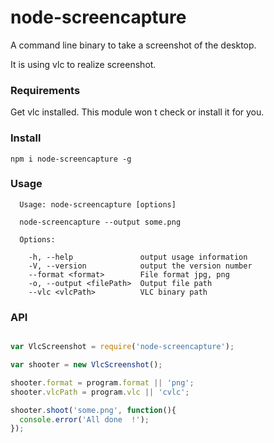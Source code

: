# node-screencapture

A command line binary to take a screenshot of the desktop.

It is using vlc to realize screenshot.

### Requirements

Get vlc installed. This module won t check or install it for you.

### Install

```
npm i node-screencapture -g
```

### Usage

```
  Usage: node-screencapture [options]
  
  node-screencapture --output some.png

  Options:

    -h, --help               output usage information
    -V, --version            output the version number
    --format <format>        File format jpg, png
    -o, --output <filePath>  Output file path
    --vlc <vlcPath>          VLC binary path
```

### API

```js

var VlcScreenshot = require('node-screencapture');

var shooter = new VlcScreenshot();

shooter.format = program.format || 'png';
shooter.vlcPath = program.vlc || 'cvlc';

shooter.shoot('some.png', function(){
  console.error('All done  !');
});

```

